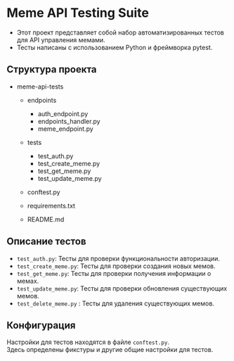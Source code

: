 # Meme API Testing Suite

- Этот проект представляет собой набор автоматизированных тестов для API управления мемами. 
- Тесты написаны с использованием Python и фреймворка pytest.

## Структура проекта

- meme-api-tests
  - endpoints
    - auth_endpoint.py
    - endpoints_handler.py
    - meme_endpoint.py
  - tests
    - test_auth.py 
    - test_create_meme.py 
    - test_get_meme.py 
    - test_update_meme.py

  - conftest.py
  - requirements.txt
  - README.md



## Описание тестов

- `test_auth.py`: Тесты для проверки функциональности авторизации.
- `test_create_meme.py`: Тесты для проверки создания новых мемов.
- `test_get_meme.py`: Тесты для проверки получения информации о мемах.
- `test_update_meme.py`: Тесты для проверки обновления существующих мемов.
- `test_delete_meme.py` : Тесты для удаления существующих мемов.

## Конфигурация

Настройки для тестов находятся в файле `conftest.py`.<br>
Здесь определены фикстуры и другие общие настройки для тестов.


